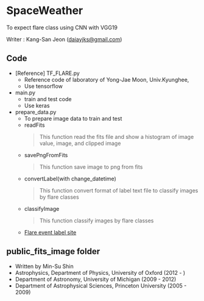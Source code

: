 # SpaceWeather
To expect flare class using CNN with VGG19

Writer : Kang-San Jeon (daiayjks@gmail.com)

## Code
  * [Reference] TF_FLARE.py
    * Reference code of laboratory of Yong-Jae Moon, Univ.Kyunghee, 
    * Use tensorflow
  * main.py
    * train and test code
    * Use keras
  * prepare_data.py
    * To prepare image data to train and test
    * readFits
      > This function read the fits file and show a histogram of image value, image, and clipped image
    * savePngFromFits
      > This function save image to png from fits 
    * convertLabel(with change_datetime)
      > This function convert format of label text file to classify images by flare classes
    * classifyImage
      > This function classify images by flare classes
    * [Flare event label site](https://hesperia.gsfc.nasa.gov/goes/goes_event_listings/)
    
## public_fits_image folder
  * Written by Min-Su Shin
  * Astrophysics, Department of Physics, University of Oxford (2012 - )
  * Department of Astronomy, University of Michigan (2009 - 2012)
  * Department of Astrophysical Sciences, Princeton University (2005 - 2009)
